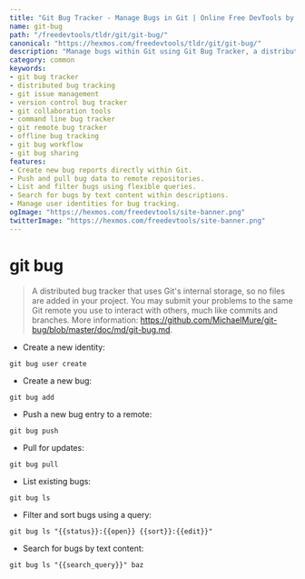 ```yaml
---
title: "Git Bug Tracker - Manage Bugs in Git | Online Free DevTools by Hexmos"
name: git-bug
path: "/freedevtools/tldr/git/git-bug/"
canonical: "https://hexmos.com/freedevtools/tldr/git/git-bug/"
description: "Manage bugs within Git using Git Bug Tracker, a distributed bug tracking system integrated directly into your Git repository. Collaborate efficiently. Free online tool, no registration required."
category: common
keywords:
- git bug tracker
- distributed bug tracking
- git issue management
- version control bug tracker
- git collaboration tools
- command line bug tracker
- git remote bug tracker
- offline bug tracking
- git bug workflow
- git bug sharing
features:
- Create new bug reports directly within Git.
- Push and pull bug data to remote repositories.
- List and filter bugs using flexible queries.
- Search for bugs by text content within descriptions.
- Manage user identities for bug tracking.
ogImage: "https://hexmos.com/freedevtools/site-banner.png"
twitterImage: "https://hexmos.com/freedevtools/site-banner.png"
---
```


# git bug

> A distributed bug tracker that uses Git's internal storage, so no files are added in your project.
> You may submit your problems to the same Git remote you use to interact with others, much like commits and branches.
> More information: <https://github.com/MichaelMure/git-bug/blob/master/doc/md/git-bug.md>.

- Create a new identity:

`git bug user create`

- Create a new bug:

`git bug add`

- Push a new bug entry to a remote:

`git bug push`

- Pull for updates:

`git bug pull`

- List existing bugs:

`git bug ls`

- Filter and sort bugs using a query:

`git bug ls "{{status}}:{{open}} {{sort}}:{{edit}}"`

- Search for bugs by text content:

`git bug ls "{{search_query}}" baz`
